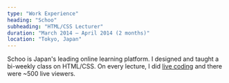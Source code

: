 ```yaml
---
type: "Work Experience"
heading: "Schoo"
subheading: "HTML/CSS Lecturer"
duration: "March 2014 – April 2014 (2 months)"
location: "Tokyo, Japan"
---
```


Schoo is Japan's leading online learning platform. I designed and taught a bi-weekly class on HTML/CSS. On every lecture, I did <a href="https://schoo.jp/teacher/336" target="_blank">live coding</a> and there were ~500 live viewers.
